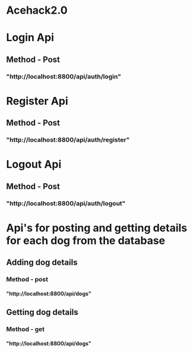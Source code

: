 # Acehack2.0
<!-- Api for Authentication -->

# Login Api
## Method - Post 
### "http://localhost:8800/api/auth/login"

# Register Api
## Method - Post 
### "http://localhost:8800/api/auth/register"

# Logout Api
## Method - Post 
### "http://localhost:8800/api/auth/logout"



# Api's for posting and getting details for each dog from the database

## Adding dog details
### Method - post
#### "http://localhost:8800/api/dogs"

## Getting dog details
### Method - get
#### "http://localhost:8800/api/dogs"
